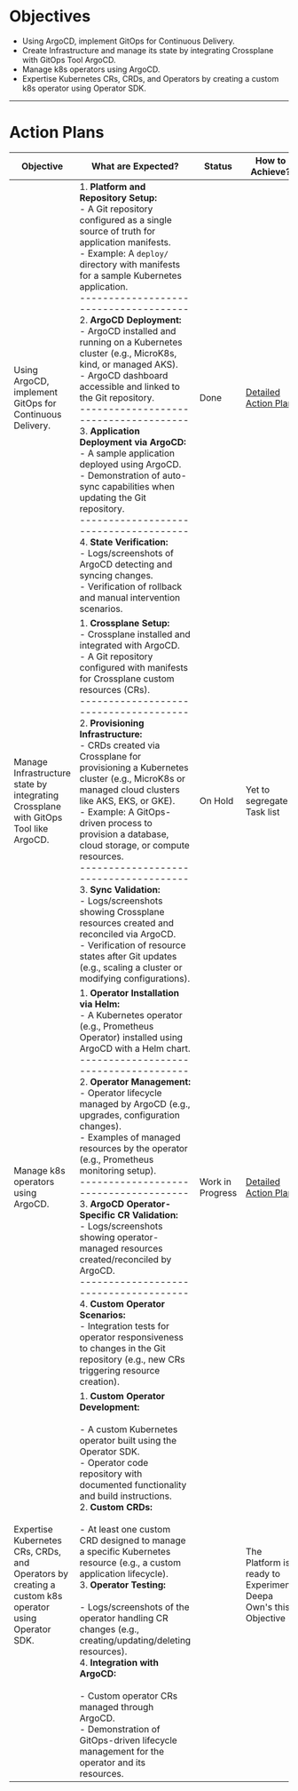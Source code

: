 
# Objectives

- Using ArgoCD, implement GitOps for Continuous Delivery.
- Create Infrastructure and manage its state by integrating Crossplane with GitOps Tool  ArgoCD.
- Manage k8s operators using ArgoCD.
- Expertise Kubernetes CRs, CRDs, and Operators by creating a custom k8s operator using Operator SDK.

---
# Action Plans

| Objective                                                                                           | What are Expected?                                                                                                                                                                                                                                                                                                                                                                                                                                                                                                                                                                                                                                                                                                                                                                                                                                                                                                               | Status           | How to Achieve?                                                    |
| --------------------------------------------------------------------------------------------------- | -------------------------------------------------------------------------------------------------------------------------------------------------------------------------------------------------------------------------------------------------------------------------------------------------------------------------------------------------------------------------------------------------------------------------------------------------------------------------------------------------------------------------------------------------------------------------------------------------------------------------------------------------------------------------------------------------------------------------------------------------------------------------------------------------------------------------------------------------------------------------------------------------------------------------------- | ---------------- | ------------------------------------------------------------------ |
| Using ArgoCD, implement GitOps for Continuous Delivery.                                             | 1. **Platform and Repository Setup:**<br>    - A Git repository configured as a single source of truth for application manifests.<br>    - Example: A `deploy/` directory with manifests for a sample Kubernetes application.<br>--------------------------------------<br>2. **ArgoCD Deployment:**<br>    - ArgoCD installed and running on a Kubernetes cluster (e.g., MicroK8s, kind, or managed AKS).<br>    - ArgoCD dashboard accessible and linked to the Git repository.<br>--------------------------------------<br>3. **Application Deployment via ArgoCD:**<br>    - A sample application deployed using ArgoCD.<br>    - Demonstration of auto-sync capabilities when updating the Git repository.<br>--------------------------------------<br>4. **State Verification:**<br>    - Logs/screenshots of ArgoCD detecting and syncing changes.<br>    - Verification of rollback and manual intervention scenarios. | Done             | [Detailed Action Plan](Objective-1-Detailed-Action-Items.md)       |
| Manage Infrastructure state by integrating Crossplane with GitOps Tool like ArgoCD.                 | 1. **Crossplane Setup:**<br>        - Crossplane installed and integrated with ArgoCD.<br>    - A Git repository configured with manifests for Crossplane custom resources (CRs).<br>--------------------------------------<br>2. **Provisioning Infrastructure:**<br>    - CRDs created via Crossplane for provisioning a Kubernetes cluster (e.g., MicroK8s or managed cloud clusters like AKS, EKS, or GKE).<br>    - Example: A GitOps-driven process to provision a database, cloud storage, or compute resources.<br>--------------------------------------<br>3. **Sync Validation:**<br>    - Logs/screenshots showing Crossplane resources created and reconciled via ArgoCD.<br>    - Verification of resource states after Git updates (e.g., scaling a cluster or modifying configurations).                                                                                                                         | On Hold          | Yet to segregate Task list                                         |
| Manage k8s operators using ArgoCD.                                                                  | 1. **Operator Installation via Helm:**<br>    - A Kubernetes operator (e.g., Prometheus Operator) installed using ArgoCD with a Helm chart.<br>--------------------------------------<br>2. **Operator Management:**<br>    - Operator lifecycle managed by ArgoCD (e.g., upgrades, configuration changes).<br>    - Examples of managed resources by the operator (e.g., Prometheus monitoring setup).<br>--------------------------------------<br>3. **ArgoCD Operator-Specific CR Validation:**<br>    - Logs/screenshots showing operator-managed resources created/reconciled by ArgoCD.<br>--------------------------------------<br>4. **Custom Operator Scenarios:**<br>    - Integration tests for operator responsiveness to changes in the Git repository (e.g., new CRs triggering resource creation).                                                                                                              | Work in Progress | [Detailed Action Plan](Objective-2-Detailed-Action-Items.md)       |
| Expertise Kubernetes CRs, CRDs, and Operators by creating a custom k8s operator using Operator SDK. | 1. **Custom Operator Development:**<br>    <br>    - A custom Kubernetes operator built using the Operator SDK.<br>    - Operator code repository with documented functionality and build instructions.<br>2. **Custom CRDs:**<br>    <br>    - At least one custom CRD designed to manage a specific Kubernetes resource (e.g., a custom application lifecycle).<br>3. **Operator Testing:**<br>    <br>    - Logs/screenshots of the operator handling CR changes (e.g., creating/updating/deleting resources).<br>4. **Integration with ArgoCD:**<br>    <br>    - Custom operator CRs managed through ArgoCD.<br>    - Demonstration of GitOps-driven lifecycle management for the operator and its resources.                                                                                                                                                                                                               |                  | The Platform is ready to Experiment.<br>Deepa Own's this Objective |


